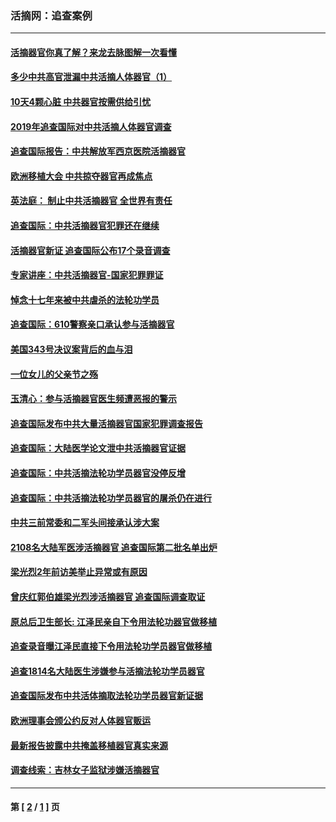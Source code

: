 ### 活摘网：追查案例
---
#### [活摘器官你真了解？来龙去脉图解一次看懂](../../pages/nf5880/n13013820.md?10030430) 
#### [多少中共高官泄漏中共活摘人体器官（1）](../../pages/nf5880/n12671234.md?10030430) 
#### [10天4颗心脏 中共器官按需供给引忧](../../pages/nf5880/n12326366.md?10030430) 
#### [2019年追查国际对中共活摘人体器官调查](../../pages/nf5880/n11917733.md?10030430) 
#### [追查国际报告：中共解放军西京医院活摘器官](../../pages/nf5880/n11838359.md?10030430) 
#### [欧洲移植大会 中共掠夺器官再成焦点](../../pages/nf5880/n11538883.md?10030430) 
#### [英法庭： 制止中共活摘器官 全世界有责任](../../pages/nf5880/n11330691.md?10030430) 
#### [追查国际：中共活摘器官犯罪还在继续](../../pages/nf5880/n11218301.md?10030430) 
#### [活摘器官新证 追查国际公布17个录音调查](../../pages/nf5880/n10897744.md?10030430) 
#### [专家讲座：中共活摘器官-国家犯罪罪证](../../pages/nf5880/n8828153.md?10030430) 
#### [悼念十七年来被中共虐杀的法轮功学员](../../pages/nf5880/n8124823.md?10030430) 
#### [追查国际：610警察亲口承认参与活摘器官](../../pages/nf5880/n8109067.md?10030430) 
#### [美国343号决议案背后的血与泪](../../pages/nf5880/n8020684.md?10030430) 
#### [一位女儿的父亲节之殇](../../pages/nf5880/n8014122.md?10030430) 
#### [玉清心：参与活摘器官医生频遭恶报的警示](../../pages/nf5880/n4637546.md?10030430) 
#### [追查国际发布中共大量活摘器官国家犯罪调查报告](../../pages/nf5880/n4613428.md?10030430) 
#### [追查国际：大陆医学论文泄中共活摘器官证据](../../pages/nf5880/n4608794.md?10030430) 
#### [追查国际：中共活摘法轮功学员器官没停反增](../../pages/nf5880/n4584075.md?10030430) 
#### [追查国际：中共活摘法轮功学员器官的屠杀仍在进行](../../pages/nf5880/n4299154.md?10030430) 
#### [中共三前常委和二军头间接承认涉大案](../../pages/nf5880/n4286244.md?10030430) 
#### [2108名大陆军医涉活摘器官 追查国际第二批名单出炉](../../pages/nf5880/n4284769.md?10030430) 
#### [梁光烈2年前访美举止异常或有原因](../../pages/nf5880/n4279686.md?10030430) 
#### [曾庆红郭伯雄梁光烈涉活摘器官 追查国际调查取证](../../pages/nf5880/n4278462.md?10030430) 
#### [原总后卫生部长: 江泽民亲自下令用法轮功器官做移植](../../pages/nf5880/n4263864.md?10030430) 
#### [追查录音曝江泽民直接下令用法轮功学员器官做移植](../../pages/nf5880/n4261268.md?10030430) 
#### [追查1814名大陆医生涉嫌参与活摘法轮功学员器官](../../pages/nf5880/n4259055.md?10030430) 
#### [追查国际发布中共活体摘取法轮功学员器官新证据](../../pages/nf5880/n4258255.md?10030430) 
#### [欧洲理事会颁公约反对人体器官贩运](../../pages/nf5880/n4206955.md?10030430) 
#### [最新报告披露中共掩盖移植器官真实来源](../../pages/nf5880/n4140084.md?10030430) 
#### [调查线索：吉林女子监狱涉嫌活摘器官](../../pages/nf5880/n4044366.md?10030430) 

---
#### 第 [ [2](./2.md?10030430) / [1](./1.md?10030430) ] 页
